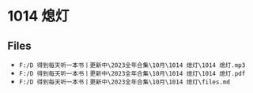 # 1014 熄灯

## Files

- `F:/D 得到每天听一本书丨更新中\2023全年合集\10月\1014 熄灯\1014 熄灯.mp3`
- `F:/D 得到每天听一本书丨更新中\2023全年合集\10月\1014 熄灯\1014 熄灯.pdf`
- `F:/D 得到每天听一本书丨更新中\2023全年合集\10月\1014 熄灯\files.md`

